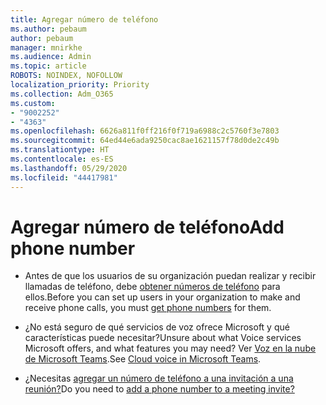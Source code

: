 ```yaml
---
title: Agregar número de teléfono
ms.author: pebaum
author: pebaum
manager: mnirkhe
ms.audience: Admin
ms.topic: article
ROBOTS: NOINDEX, NOFOLLOW
localization_priority: Priority
ms.collection: Adm_O365
ms.custom:
- "9002252"
- "4363"
ms.openlocfilehash: 6626a811f0ff216f0f719a6988c2c5760f3e7803
ms.sourcegitcommit: 64ed44e6ada9250cac8ae1621157f78d0de2c49b
ms.translationtype: HT
ms.contentlocale: es-ES
ms.lasthandoff: 05/29/2020
ms.locfileid: "44417981"
---
```

# <a name="add-phone-number"></a><span data-ttu-id="54930-102">Agregar número de teléfono</span><span class="sxs-lookup"><span data-stu-id="54930-102">Add phone number</span></span>

- <span data-ttu-id="54930-103">Antes de que los usuarios de su organización puedan realizar y recibir llamadas de teléfono, debe [obtener números de teléfono](https://docs.microsoft.com/MicrosoftTeams/manage-phone-numbers-for-your-organization/) para ellos.</span><span class="sxs-lookup"><span data-stu-id="54930-103">Before you can set up users in your organization to make and receive phone calls, you must [get phone numbers](https://docs.microsoft.com/MicrosoftTeams/manage-phone-numbers-for-your-organization/) for them.</span></span>

- <span data-ttu-id="54930-104">¿No está seguro de qué servicios de voz ofrece Microsoft y qué características puede necesitar?</span><span class="sxs-lookup"><span data-stu-id="54930-104">Unsure about what Voice services Microsoft offers, and what features you may need?</span></span> <span data-ttu-id="54930-105">Ver [Voz en la nube de Microsoft Teams](https://docs.microsoft.com/MicrosoftTeams/cloud-voice-landing-page).</span><span class="sxs-lookup"><span data-stu-id="54930-105">See [Cloud voice in Microsoft Teams](https://docs.microsoft.com/MicrosoftTeams/cloud-voice-landing-page).</span></span>

- <span data-ttu-id="54930-106">¿Necesitas [agregar un número de teléfono a una invitación a una reunión?](https://docs.microsoft.com/MicrosoftTeams/set-the-phone-numbers-included-on-invites-in-teams)</span><span class="sxs-lookup"><span data-stu-id="54930-106">Do you need to [add a phone number to a meeting invite?](https://docs.microsoft.com/MicrosoftTeams/set-the-phone-numbers-included-on-invites-in-teams)</span></span>

